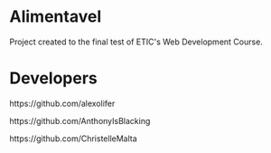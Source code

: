 # Alimentavel
 Project created to the final test of ETIC's Web Development Course.

# Developers

<p>https://github.com/alexolifer</p>
<p>https://github.com/AnthonyIsBlacking</p>
<p>https://github.com/ChristelleMalta</p>
